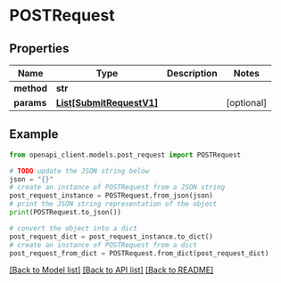 # POSTRequest


## Properties

Name | Type | Description | Notes
------------ | ------------- | ------------- | -------------
**method** | **str** |  | 
**params** | [**List[SubmitRequestV1]**](SubmitRequestV1.md) |  | [optional] 

## Example

```python
from openapi_client.models.post_request import POSTRequest

# TODO update the JSON string below
json = "{}"
# create an instance of POSTRequest from a JSON string
post_request_instance = POSTRequest.from_json(json)
# print the JSON string representation of the object
print(POSTRequest.to_json())

# convert the object into a dict
post_request_dict = post_request_instance.to_dict()
# create an instance of POSTRequest from a dict
post_request_from_dict = POSTRequest.from_dict(post_request_dict)
```
[[Back to Model list]](../README.md#documentation-for-models) [[Back to API list]](../README.md#documentation-for-api-endpoints) [[Back to README]](../README.md)


